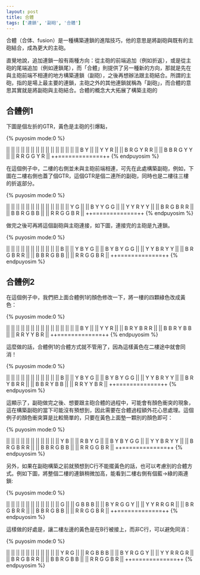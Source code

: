 ```yaml
---
layout: post
title: 合體
tags: ['連鎖', '副砲', '合體']
---
```


合體（合体、fusion）是一種構築連鎖的進階技巧，他的意思是將副砲與既有的主砲結合，成為更大的主砲。

直覺地說，追加連鎖一般有兩種方向：從主砲的前端追加（例如折返），或是從主砲的尾端追加（例如連鎖尾），而「合體」則提供了另一種新的方向，那就是先在與主砲前端不相連的地方構築連鎖（副砲），之後再想辦法跟主砲結合。所謂的主砲，指的是場上最主要的連鎖，主砲之外的其他連鎖就稱為「副砲」，而合體的意思其實就是將副砲與主砲結合。合體的概念大大拓展了構築主砲的

## 合體例1

下圖是個左折的GTR，黃色是主砲的引爆點，

{% puyosim mode:0 %}
                 
||             ||
||             ||
||             ||
||             ||
||             ||
||             ||
||             ||
|| B Y         ||
|| Y Y   R     ||
|| B R G Y R R ||
|| B B R G Y Y ||
|| R R G G Y R ||
++=============++
{% endpuyosim %}

在這個例子中，二樓的右側並未與主砲前端相連，可先在此處構築副砲，例如，下圖在二樓右側也蓋了個GTR，這個GTR是個二連所的副砲，同時也是二樓往三樓的折返部分。

{% puyosim mode:0 %}
                 
||             ||
||             ||
||             ||
||             ||
||             ||
||             ||
||         Y G ||
|| B Y   Y G G ||
|| Y Y   R Y Y ||
|| B R G B R R ||
|| B B R G B B ||
|| R R G G B R ||
++=============++
{% endpuyosim %}

做完之後可再將這個副砲與主砲連接，如下圖，連接完的主砲是九連鎖。

{% puyosim mode:0 %}
                 
||             ||
||             ||
||             ||
||             ||
||             ||
||       B     ||
||     Y B Y G ||
|| B Y B Y G G ||
|| Y Y B R Y Y ||
|| B R G B R R ||
|| B B R G B B ||
|| R R G G B R ||
++=============++
{% endpuyosim %}

## 合體例2

在這個例子中，我們把上面合體例1的顏色修改一下，將一樓的四顆綠色改成黃色：

{% puyosim mode:0 %}
                 
||             ||
||             ||
||             ||
||             ||
||             ||
||             ||
||             ||
|| B Y         ||
|| Y Y   R     ||
|| B R Y B R R ||
|| B B R Y B B ||
|| R R Y Y B R ||
++=============++
{% endpuyosim %}

這麼做的話，合體例1的合體方式就不管用了，因為這樣黃色在二樓途中就會同消！

{% puyosim mode:0 %}

||             ||
||             ||
||             ||
||             ||
||             ||
||       B     ||
||     Y B Y G ||
|| B Y B Y G G ||
|| Y Y B R Y Y ||
|| B R Y B R R ||
|| B B R Y B B ||
|| R R Y Y B R ||
++=============++
{% endpuyosim %}

這顯示了，副砲做完之後、想要跟主砲合體的過程中，可能會有顏色衝突的現象，這在構築副砲的當下可能沒有預想到，因此需要在合體過程額外花心思處理。這個例子的顏色衝突算是比較簡單的，只要在黃色上面墊一顆別的顏色即可：

{% puyosim mode:0 %}

||             ||
||             ||
||             ||
||             ||
||             ||
||     Y B     ||
||     R B Y G ||
|| B Y B Y G G ||
|| Y Y B R Y Y ||
|| B R G B R R ||
|| B B R G B B ||
|| R R G G B R ||
++=============++
{% endpuyosim %}

另外，如果在副砲構築之前就預想到C行不能擺黃色的話，也可以考慮別的合體方式。例如下圖，將整個二樓的連鎖稍微加高，能看到二樓右側有個藍→綠的兩連鎖:

{% puyosim mode:0 %}

||             ||
||             ||
||             ||
||             ||
||             ||
||       G     ||
||     G B B B ||
|| B Y R G G Y ||
|| Y Y R R G R ||
|| B R G B R R ||
|| B B R G B B ||
|| R R G G B R ||
++=============++
{% endpuyosim %}

這樣做的好處是，讓二樓左邊的黃色是在B行被接上，而非C行，可以避免同消：

{% puyosim mode:0 %}

||             ||
||             ||
||             ||
||             ||
||             ||
||   Y R G     ||
||   R G B B B ||
|| B Y R G G Y ||
|| Y Y R R G R ||
|| B R G B R R ||
|| B B R G B B ||
|| R R G G B R ||
++=============++
{% endpuyosim %}
